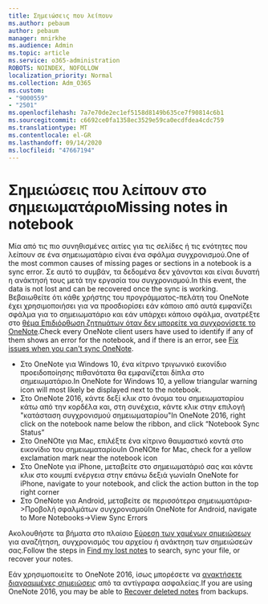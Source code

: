 ```yaml
---
title: Σημειώσεις που λείπουν
ms.author: pebaum
author: pebaum
manager: mnirkhe
ms.audience: Admin
ms.topic: article
ms.service: o365-administration
ROBOTS: NOINDEX, NOFOLLOW
localization_priority: Normal
ms.collection: Adm_O365
ms.custom:
- "9000559"
- "2501"
ms.openlocfilehash: 7a7e70de2ec1ef5158d8149b635ce7f90814c6b1
ms.sourcegitcommit: c6692ce0fa1358ec3529e59ca0ecdfdea4cdc759
ms.translationtype: MT
ms.contentlocale: el-GR
ms.lasthandoff: 09/14/2020
ms.locfileid: "47667194"
---
```

# <a name="missing-notes-in-notebook"></a><span data-ttu-id="66891-102">Σημειώσεις που λείπουν στο σημειωματάριο</span><span class="sxs-lookup"><span data-stu-id="66891-102">Missing notes in notebook</span></span>

<span data-ttu-id="66891-103">Μία από τις πιο συνηθισμένες αιτίες για τις σελίδες ή τις ενότητες που λείπουν σε ένα σημειωματάριο είναι ένα σφάλμα συγχρονισμού.</span><span class="sxs-lookup"><span data-stu-id="66891-103">One of the most common causes of missing pages or sections in a notebook is a sync error.</span></span> <span data-ttu-id="66891-104">Σε αυτό το συμβάν, τα δεδομένα δεν χάνονται και είναι δυνατή η ανάκτησή τους μετά την εργασία του συγχρονισμού.</span><span class="sxs-lookup"><span data-stu-id="66891-104">In this event, the data is not lost and can be recovered once the sync is working.</span></span> <span data-ttu-id="66891-105">Βεβαιωθείτε ότι κάθε χρήστης του προγράμματος-πελάτη του OneNote έχει χρησιμοποιήσει για να προσδιορίσει εάν κάποιο από αυτά εμφανίζει σφάλμα για το σημειωματάριο και εάν υπάρχει κάποιο σφάλμα, ανατρέξτε στο [θέμα Επιδιόρθωση ζητημάτων όταν δεν μπορείτε να συγχρονίσετε το OneNote](https://support.office.com/article/299495ef-66d1-448f-90c1-b785a6968d45).</span><span class="sxs-lookup"><span data-stu-id="66891-105">Check every OneNote client users have used to identify if any of them shows an error for the notebook, and if there is an error, see [Fix issues when you can't sync OneNote](https://support.office.com/article/299495ef-66d1-448f-90c1-b785a6968d45).</span></span>

- <span data-ttu-id="66891-106">Στο OneNote για Windows 10, ένα κίτρινο τριγωνικό εικονίδιο προειδοποίησης πιθανότατα θα εμφανίζεται δίπλα στο σημειωματάριο.</span><span class="sxs-lookup"><span data-stu-id="66891-106">In OneNote for Windows 10, a yellow triangular warning icon will most likely be displayed next to the notebook.</span></span>
- <span data-ttu-id="66891-107">Στο OneNote 2016, κάντε δεξί κλικ στο όνομα του σημειωματαρίου κάτω από την κορδέλα και, στη συνέχεια, κάντε κλικ στην επιλογή "κατάσταση συγχρονισμού σημειωματαρίου"</span><span class="sxs-lookup"><span data-stu-id="66891-107">In OneNote 2016, right click on the notebook name below the ribbon, and click “Notebook Sync Status”</span></span>
- <span data-ttu-id="66891-108">Στο OneNOte για Mac, επιλέξτε ένα κίτρινο θαυμαστικό κοντά στο εικονίδιο του σημειωματαρίου</span><span class="sxs-lookup"><span data-stu-id="66891-108">In OneNOte for Mac, check for a yellow exclamation mark near the notebook icon</span></span>
- <span data-ttu-id="66891-109">Στο OneNote για iPhone, μεταβείτε στο σημειωματάριό σας και κάντε κλικ στο κουμπί ενέργεια στην επάνω δεξιά γωνία</span><span class="sxs-lookup"><span data-stu-id="66891-109">In OneNote for iPhone, navigate to your notebook, and click the action button in the top right corner</span></span>
- <span data-ttu-id="66891-110">Στο OneNote για Android, μεταβείτε σε περισσότερα σημειωματάρια->Προβολή σφαλμάτων συγχρονισμού</span><span class="sxs-lookup"><span data-stu-id="66891-110">In OneNote for Android, navigate to More Notebooks->View Sync Errors</span></span>

<span data-ttu-id="66891-111">Ακολουθήστε τα βήματα στο πλαίσιο [Εύρεση των χαμένων σημειώσεων](https://support.office.com/article/32cb2bd7-afe7-44d2-a711-398a88421287) για αναζήτηση, συγχρονισμός του αρχείου ή ανάκτηση των σημειώσεών σας.</span><span class="sxs-lookup"><span data-stu-id="66891-111">Follow the steps in [Find my lost notes](https://support.office.com/article/32cb2bd7-afe7-44d2-a711-398a88421287) to search, sync your file, or recover your notes.</span></span>

<span data-ttu-id="66891-112">Εάν χρησιμοποιείτε το OneNote 2016, ίσως μπορέσετε να [ανακτήσετε διαγραμμένες σημειώσεις](https://support.office.com/article/32ed1036-74fd-4c21-bc28-033a486e6b14) από τα αντίγραφα ασφαλείας.</span><span class="sxs-lookup"><span data-stu-id="66891-112">If you are using OneNote 2016, you may be able to [Recover deleted notes](https://support.office.com/article/32ed1036-74fd-4c21-bc28-033a486e6b14) from backups.</span></span>